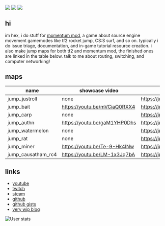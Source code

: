 ![](https://media.discordapp.net/attachments/285188007353516033/892642758865604648/cool.jpg?width=150&height=150) ![](https://yt3.ggpht.com/ytc/AKedOLRdPkDUJzpQOM6jH-K46aOZ--53ZVrpIlQ-gnGq=s150-c-k-c0x00ffffff-no-rj) ![](https://static-cdn.jtvnw.net/jtv_user_pictures/7df202ec-b0f9-432f-a27e-18b7eafdb425-profile_image-150x150.png)


## hi

im hex, i do stuff for [momentum mod](https://github.com/momentum-mod), a game about source engine movement gamemodes like tf2 rocket jump, CS:S surf, and so on. typically i do issue triage, documentation, and in-game tutorial resource creation. i also make jump maps for both tf2 and momentum mod, the finished ones are linked in the table below. talk to me about routing, switching, and computer networking! 

## maps

| name               | showcase video               | forum post                                 |
| ------------------ | ---------------------------- | ------------------------------------------ |
| jump_justroll      | none                         | https://jump.tf/forum/index.php/topic,3306 |
| jump_bait          | https://youtu.be/mVCiaQ0RXX4 | https://jump.tf/forum/index.php/topic,3254 |
| jump_carp          | none                         | https://jump.tf/forum/index.php/topic,3253 |
| jump_authn         | https://youtu.be/gaM1YHP0Dhs | https://jump.tf/forum/index.php/topic,3169 |
| jump_watermelon    | none                         | https://jump.tf/forum/index.php/topic,3147 |
| jump_rat           | none                         | https://jump.tf/forum/index.php/topic,3106 |
| jump_miner         | https://youtu.be/Te-9-Hk4lNw | https://jump.tf/forum/index.php/topic,3056 |
| jump_causatham_rc4 | https://youtu.be/LM-1x3Jq7bA | https://jump.tf/forum/index.php/topic,3338 |

## links

- [youtube](https://www.youtube.com/channel/UCWyS3zD8TR_vF3-6Bu-T1yg)
- [twitch](https://www.twitch.tv/hexhexhexhexhexhexhexhex)
- [steam](https://steamcommunity.com/id/hexhexhexhexhexhexhexhexhexhex/)
- [github](https://github.com/hexaflexahexagon)
- [github gists](https://gist.github.com/hexaflexahexagon)
- [very wip blog](https://hexaflexahexagon.github.io/)

![User stats](https://github-readme-stats.vercel.app/api?username=hexaflexahexagon&?count_private=true&show_icons=true&theme=tokyonight&border_color=628FDA&border_radius=20&include_all_commits=true&custom_title=hex%27s%20GitHub%20Stats)
